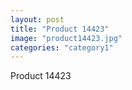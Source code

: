 ```yaml
---
layout: post
title: "Product 14423"
image: "product14423.jpg"
categories: "category1"
---
```

Product 14423
